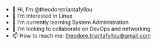 - 👋 Hi, I’m @theodoretriantafyllou
- 👀 I’m interested in Linux
- 🌱 I’m currently learning System Administration
- 💞️ I’m looking to collaborate on DevOps and networking
- 📫 How to reach me: theodore.triantafyllou@gmail.com

<!---
theodoretriantafyllou/theodoretriantafyllou is a ✨ special ✨ repository because its `README.md` (this file) appears on your GitHub profile.
You can click the Preview link to take a look at your changes.
--->
